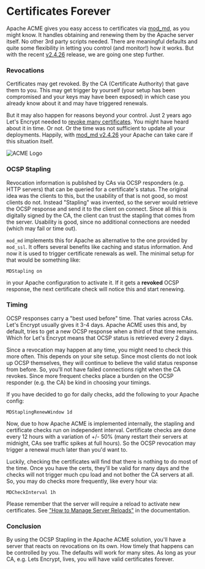 # Certificates Forever

Apache ACME gives you easy access to certificates via [mod_md](https://github.com/icing/mod_md), as you might know. It handles obtaining and renewing them by the Apache server itself. No other 3rd party scripts needed. There are meaningful defaults and quite some flexibility in letting you control (and monitor!) how it works. But with the recent [v2.4.26](https://github.com/icing/mod_md/releases/tag/v2.4.26) release, we are going one step further.

### Revocations

Certificates may get revoked. By the CA (Certificate Authority) that gave them to you. This may get trigger by yourself (your setup has been compromised and your keys may have been exposed) in which case you already know about it and may have triggered renewals.

But it may also happen for reasons beyond your control. Just 2 years ago Let's Encrypt needed to [revoke many certificates](https://www.theregister.com/2022/01/26/lets_encrypt_certificates/). You might have heard about it in time. Or not. Or the time was not sufficient to update all your deployments. Happily, with [mod_md v2.4.26](https://github.com/icing/mod_md/releases/tag/v2.4.26) your Apache can take care if this situation itself.

![ACME Logo](https://www.ietf.org/media/images/ACME-Horiz-FullLockup.original.png)

### OCSP Stapling

Revocation information is published by CAs via OCSP responders (e.g. HTTP servers) that can be queried for a certificate's status. The original idea was the clients to this, but the usability of that is not good, so most clients do not. Instead "Stapling" was invented, so the server would retrieve the OCSP response and send it to the client on connect. Since all this is digitally signed by the CA, the client can trust the stapling that comes from the server. Usability is good, since no additional connections are needed (which may fail or time out).

`mod_md` implements this for Apache as alternative to the one provided by `mod_ssl`. It offers several benefits like caching and status information. And now it is used to trigger certificate renewals as well. The minimal setup for that would be something like:

```
MDStapling on
```

in your Apache configuration to activate it. If it gets a **revoked** OCSP response, the next certificate check will notice this and start renewing.

### Timing

OCSP responses carry a "best used before" time. That varies across CAs. Let's Encrypt usually gives it 3-4 days. Apache ACME uses this and, by default, tries to get a new OCSP response when a third of that time remains. Which for Let's Encrypt means that OCSP status is retrieved every 2 days.

Since a revocation may happen at any time, you might need to check this more often. This depends on your site setup. Since most clients do not look up OCSP themselves, they will continue to believe the valid status response from before. So, you'll not have failed connections right when the CA revokes. Since more frequent checks place a burden on the OCSP responder (e.g. the CA) be kind in choosing your timings.

If you have decided to go for daily checks, add the following to your Apache config:

```
MDStaplingRenewWindow 1d
```

Now, due to how Apache ACME is implemented internally, the stapling and certificate checks run on independent interval. Certificate checks are done every 12 hours with a variation of +/- 50% (many restart their servers at midnight, CAs see traffic spikes at full hours). So the OCSP revocation may trigger a renewal much later than you'd want to.

Luckily, checking the certificates will find that there is nothing to do most of the time. Once you have the certs, they'll be valid for many days and the checks will not trigger much cpu load and not bother the CA servers at all. So, you may do checks more frequently, like every hour via:

```
MDCheckInterval 1h
```

Please remember that the server will require a reload to activate new certificates. See ["How to Manage Server Reloads"](https://github.com/icing/mod_md#how-to-manage-server-reloads) in the documentation.

### Conclusion

By using the OCSP Stapling in the Apache ACME solution, you'll have a server that reacts on revocations on its own. How timely that happens can be controlled by you. The defaults will work for many sites. As long as your CA, e.g. Lets Encrypt, lives, you will have valid certificates forever.






